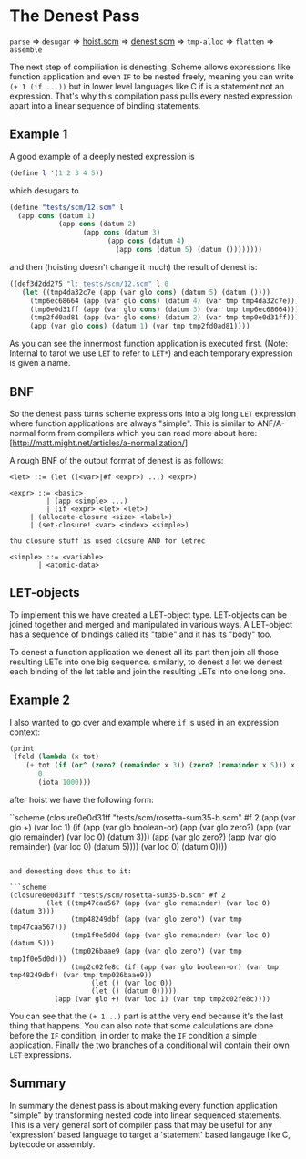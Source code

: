 # The Denest Pass

`parse` => `desugar` => [hoist.scm](https://notabug.org/rain1/tarrochi/src/master/compiler/passes/hoist.scm) => [denest.scm](https://notabug.org/rain1/tarrochi/src/master/compiler/passes/denest.scm) => `tmp-alloc` => `flatten` => `assemble`

The next step of compiliation is denesting. Scheme allows expressions like function application and even `IF` to be nested freely, meaning you can write `(+ 1 (if ...))` but in lower level languages like C if is a statement not an expression. That's why this compilation pass pulls every nested expression apart into a linear sequence of binding statements.

## Example 1

A good example of a deeply nested expression is

```scheme
(define l '(1 2 3 4 5))
```

which desugars to

```scheme
(define "tests/scm/12.scm" l
  (app cons (datum 1)
            (app cons (datum 2)
	              (app cons (datum 3)
		                (app cons (datum 4)
				          (app cons (datum 5) (datum ())))))))
```

and then (hoisting doesn't change it much) the result of denest is:

```scheme
((def3d2dd275 "l: tests/scm/12.scm" l 0
   (let ((tmp4da32c7e (app (var glo cons) (datum 5) (datum ())))
	 (tmp6ec68664 (app (var glo cons) (datum 4) (var tmp tmp4da32c7e)))
	 (tmp0e0d31ff (app (var glo cons) (datum 3) (var tmp tmp6ec68664)))
	 (tmp2fd0ad81 (app (var glo cons) (datum 2) (var tmp tmp0e0d31ff))))
     (app (var glo cons) (datum 1) (var tmp tmp2fd0ad81))))
```

As you can see the innermost function application is executed first. (Note: Internal to tarot we use `LET` to refer to `LET*`) and each temporary expression is given a name.

## BNF

So the denest pass turns scheme expressions into a big long `LET` expression where function applications are always "simple". This is similar to ANF/A-normal form from compilers which you can read more about here: [http://matt.might.net/articles/a-normalization/]

A rough BNF of the output format of denest is as follows:

```
<let> ::= (let ((<var>|#f <expr>) ...) <expr>)

<expr> ::= <basic>
         | (app <simple> ...)
         | (if <expr> <let> <let>)
	 | (allocate-closure <size> <label>)
	 | (set-closure! <var> <index> <simple>)

thu closure stuff is used closure AND for letrec

<simple> ::= <variable>
   	   | <atomic-data>
```

## LET-objects

To implement this we have created a LET-object type. LET-objects can be joined together and merged and manipulated in various ways. A LET-object has a sequence of bindings called its "table" and it has its "body" too.

To denest a function application we denest all its part then join all those resulting LETs into one big sequence. similarly, to denest a let we denest each binding of the let table and join the resulting LETs into one long one.


## Example 2

I also wanted to go over and example where `if` is used in an expression context:

```scheme
(print
 (fold (lambda (x tot)
 	(+ tot (if (or^ (zero? (remainder x 3)) (zero? (remainder x 5))) x 0)))
       0
       (iota 1000)))
```

after hoist we have the following form:

``scheme
(closure0e0d31ff "tests/scm/rosetta-sum35-b.scm" #f 2
		 (app (var glo +) (var loc 1)
		      (if (app (var glo boolean-or) (app (var glo zero?) (app (var glo remainder) (var loc 0) (datum 3)))
			       (app (var glo zero?) (app (var glo remainder) (var loc 0) (datum 5))))
			  (var loc 0)
			  (datum 0))))
```

and denesting does this to it:

```scheme
(closure0e0d31ff "tests/scm/rosetta-sum35-b.scm" #f 2
		 (let ((tmp47caa567 (app (var glo remainder) (var loc 0) (datum 3)))
		       (tmp48249dbf (app (var glo zero?) (var tmp tmp47caa567)))
		       (tmp1f0e5d0d (app (var glo remainder) (var loc 0) (datum 5)))
		       (tmp026baae9 (app (var glo zero?) (var tmp tmp1f0e5d0d)))
		       (tmp2c02fe8c (if (app (var glo boolean-or) (var tmp tmp48249dbf) (var tmp tmp026baae9))
					(let () (var loc 0))
					(let () (datum 0)))))
		   (app (var glo +) (var loc 1) (var tmp tmp2c02fe8c))))
```

You can see that the `(+ 1 ..)` part is at the very end because it's the last thing that happens. 
You can also note that some calculations are done before the `IF` condition, in order to make the `IF` condition a simple application. Finally the two branches of a conditional will contain their own `LET` expressions.

## Summary

In summary the denest pass is about making every function application "simple" by transforming nested code into linear sequenced statements. This is a very general sort of compiler pass that may be useful for any 'expression' based language to target a 'statement' based langauge like C, bytecode or assembly.

